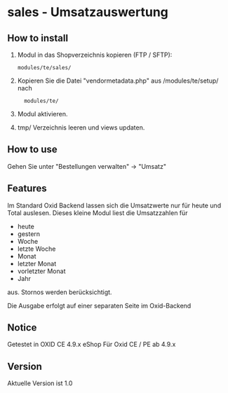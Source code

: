 sales - Umsatzauswertung
=================================================

How to install
--------------
1.    Modul in das Shopverzeichnis kopieren (FTP / SFTP):

          modules/te/sales/
          
2.    Kopieren Sie die Datei "vendormetadata.php" aus /modules/te/setup/ nach

            modules/te/

3.    Modul aktivieren.

4.    tmp/ Verzeichnis leeren und views updaten.


How to use
----------
Gehen Sie unter "Bestellungen verwalten" -> "Umsatz"



Features
--------

Im Standard Oxid Backend lassen sich die Umsatzwerte nur für heute und Total auslesen. Dieses kleine Modul liest die Umsatzzahlen für
- heute
- gestern
- Woche
- letzte Woche
- Monat
- letzter Monat
- vorletzter Monat
- Jahr 

aus. Stornos werden berücksichtigt.

Die Ausgabe erfolgt auf einer separaten Seite im Oxid-Backend


Notice
------------
Getestet in OXID CE 4.9.x eShop
Für Oxid CE / PE ab 4.9.x


Version
-------
Aktuelle Version ist 1.0
